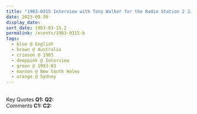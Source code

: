 ```yaml
---
title: "1983-0315 Interview with Tony Walker for the Radio Station 2 JJJ (now Triple J) FM, Sydney, New South Wales, Australia"
date: 2023-09-30
display_date: 
sort_date: 1983-03-15.2
permalink: /events/1983-0315-b
tags:
  - blue @ English
  - brown @ Australia
  - crimson @ 1983
  - deeppink @ Interview 
  - green @ 1983-03
  - maroon @ New South Wales
  - orange @ Sydney 
---
```


<br>

<wave-list>
  <list-title color="DarkSeaGreen" width="55">Key Quotes</list-title>
  <list-item color="BlanchedAlmond" width="280"><b>Q1:</b> <i></i></list-item>
  <list-item color="Lavender" width="280"><b>Q2:</b> <i></i></list-item>
</wave-list>

<br>

<wave-list>
  <list-title color="DarkSeaGreen" width="55">Comments</list-title>
  <list-item color="BlanchedAlmond" width="280"><b>C1:</b> <i></i></list-item>
  <list-item color="Lavender" width="280"><b>C2:</b> <i></i></list-item>
</wave-list>